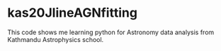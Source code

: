 # kas20JlineAGNfitting

This code shows me learning python for Astronomy data analysis from Kathmandu Astrophysics school.
